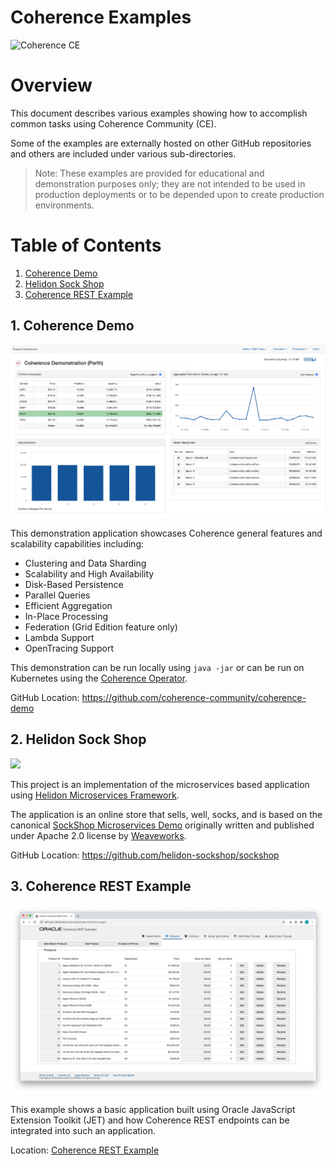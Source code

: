 # Coherence Examples

![Coherence CE](https://coherence.community/assets/images/logo-red.png)  

# Overview

This document describes various examples showing how to accomplish common tasks using Coherence Community (CE).

Some of the examples are externally hosted on other GitHub repositories and others are included under various sub-directories.

> Note: These examples are provided for educational and demonstration purposes only; they are not intended to be used in production deployments or to be depended upon to create production environments.

# Table of Contents

1. [Coherence Demo](#coherence-demo)
1. [Helidon Sock Shop](#helidon-sock-shop)
1. [Coherence REST Example](#coherence-rest-example)

## <a name="coherence-demo"></a>1. Coherence Demo

<img src="https://github.com/coherence-community/coherence-demo/raw/master/assets/coherence-demo.png" width="800"/>

This demonstration application showcases Coherence general features and scalability capabilities including:

* Clustering and Data Sharding
* Scalability and High Availability
* Disk-Based Persistence
* Parallel Queries
* Efficient Aggregation
* In-Place Processing
* Federation (Grid Edition feature only)
* Lambda Support
* OpenTracing Support

This demonstration can be run locally using `java -jar` or can be run on Kubernetes using the [Coherence Operator](https://github.com/oracle/coherence-operator).

GitHub Location: https://github.com/coherence-community/coherence-demo

## <a name="helidon-sock-shop"></a> 2. Helidon Sock Shop

<img src="https://github.com/helidon-sockshop/sockshop/raw/master/doc/images/architecture.png" width="800"/>

This project is an implementation of the microservices based application using [Helidon Microservices Framework](https://helidon.io/).

The application is an online store that sells, well, socks, and is based on the canonical [SockShop Microservices Demo](https://microservices-demo.github.io) originally written and published under Apache 2.0 license by [Weaveworks](https://go.weave.works/socks).

GitHub Location: https://github.com/helidon-sockshop/sockshop

## <a name="coherence-rest-example"></a> 3. Coherence REST Example

<img src="rest/assets/rest-application.png" width="800"/>

This example shows a basic application built using Oracle JavaScript Extension Toolkit (JET) and how Coherence REST endpoints can be integrated into such an application.

Location: [Coherence REST Example](rest)
